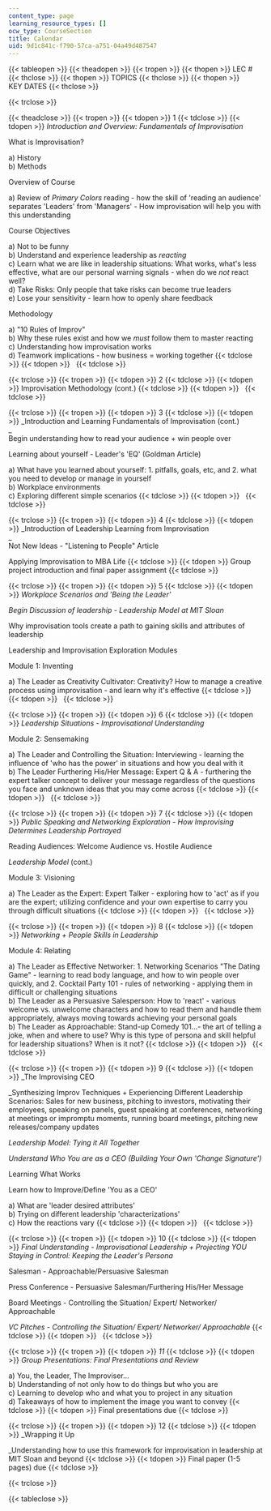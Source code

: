 ```yaml
---
content_type: page
learning_resource_types: []
ocw_type: CourseSection
title: Calendar
uid: 9d1c841c-f790-57ca-a751-04a49d487547
---
```


{{< tableopen >}}
{{< theadopen >}}
{{< tropen >}}
{{< thopen >}}
LEC #
{{< thclose >}}
{{< thopen >}}
TOPICS
{{< thclose >}}
{{< thopen >}}
KEY DATES
{{< thclose >}}

{{< trclose >}}

{{< theadclose >}}
{{< tropen >}}
{{< tdopen >}}
1
{{< tdclose >}}
{{< tdopen >}}
_Introduction and Overview: Fundamentals of Improvisation_  
  
What is Improvisation?  
  
a) History  
b) Methods  
  
Overview of Course  
  
a) Review of _Primary Colors_ reading - how the skill of 'reading an audience' separates 'Leaders' from 'Managers' - How improvisation will help you with this understanding  
  
Course Objectives  
  
a) Not to be funny  
b) Understand and experience leadership as _reacting_  
c) Learn what we are like in leadership situations: What works, what's less effective, what are our personal warning signals - when do we _not_ react well?  
d) Take Risks: Only people that take risks can become true leaders  
e) Lose your sensitivity - learn how to openly share feedback  
  
Methodology  
  
a) "10 Rules of Improv"  
b) Why these rules exist and how we _must_ follow them to master reacting  
c) Understanding how improvisation works  
d) Teamwork implications - how business = working together
{{< tdclose >}}
{{< tdopen >}}
 
{{< tdclose >}}

{{< trclose >}}
{{< tropen >}}
{{< tdopen >}}
2
{{< tdclose >}}
{{< tdopen >}}
Improvisation Methodology (cont.)
{{< tdclose >}}
{{< tdopen >}}
 
{{< tdclose >}}

{{< trclose >}}
{{< tropen >}}
{{< tdopen >}}
3
{{< tdclose >}}
{{< tdopen >}}
_Introduction and Learning Fundamentals of Improvisation (cont.)  
_  
Begin understanding how to read your audience + win people over  
  
Learning about yourself - Leader's 'EQ' (Goldman Article)  
  
a) What have you learned about yourself: 1. pitfalls, goals, etc, and 2. what you need to develop or manage in yourself  
b) Workplace environments  
c) Exploring different simple scenarios
{{< tdclose >}}
{{< tdopen >}}
 
{{< tdclose >}}

{{< trclose >}}
{{< tropen >}}
{{< tdopen >}}
4
{{< tdclose >}}
{{< tdopen >}}
_Introduction of Leadership Learning from Improvisation  
_  
Not New Ideas - "Listening to People" Article  
  
Applying Improvisation to MBA Life
{{< tdclose >}}
{{< tdopen >}}
Group project introduction and final paper assignment
{{< tdclose >}}

{{< trclose >}}
{{< tropen >}}
{{< tdopen >}}
5
{{< tdclose >}}
{{< tdopen >}}
_Workplace Scenarios and 'Being the Leader'_  
  
_Begin Discussion of leadership - Leadership Model at MIT Sloan_  
  
Why improvisation tools create a path to gaining skills and attributes of leadership  
  
Leadership and Improvisation Exploration Modules  
  
Module 1: Inventing  
  
a) The Leader as Creativity Cultivator: Creativity? How to manage a creative process using improvisation - and learn why it's effective
{{< tdclose >}}
{{< tdopen >}}
 
{{< tdclose >}}

{{< trclose >}}
{{< tropen >}}
{{< tdopen >}}
6
{{< tdclose >}}
{{< tdopen >}}
_Leadership Situations - Improvisational Understanding_  
  
Module 2: Sensemaking  
  
a) The Leader and Controlling the Situation: Interviewing - learning the influence of 'who has the power' in situations and how you deal with it  
b) The Leader Furthering His/Her Message: Expert Q & A - furthering the expert talker concept to deliver your message regardless of the questions you face and unknown ideas that you may come across
{{< tdclose >}}
{{< tdopen >}}
 
{{< tdclose >}}

{{< trclose >}}
{{< tropen >}}
{{< tdopen >}}
7
{{< tdclose >}}
{{< tdopen >}}
_Public Speaking and Networking Exploration - How Improvising Determines Leadership Portrayed_  
  
Reading Audiences: Welcome Audience vs. Hostile Audience  
  
_Leadership Model_ (cont.)  
  
Module 3: Visioning  
  
a) The Leader as the Expert: Expert Talker - exploring how to 'act' as if you are the expert; utilizing confidence and your own expertise to carry you through difficult situations
{{< tdclose >}}
{{< tdopen >}}
 
{{< tdclose >}}

{{< trclose >}}
{{< tropen >}}
{{< tdopen >}}
8
{{< tdclose >}}
{{< tdopen >}}
_Networking + People Skills in Leadership_  
  
Module 4: Relating  
  
a) The Leader as Effective Networker: 1. Networking Scenarios "The Dating Game" - learning to read body language, and how to win people over quickly, and 2. Cocktail Party 101 - rules of networking - applying them in difficult or challenging situations  
b) The Leader as a Persuasive Salesperson: How to 'react' - various welcome vs. unwelcome characters and how to read them and handle them appropriately, always moving towards achieving your personal goals  
b) The Leader as Approachable: Stand-up Comedy 101…- the art of telling a joke, when and where to use? Why is this type of persona and skill helpful for leadership situations? When is it not?
{{< tdclose >}}
{{< tdopen >}}
 
{{< tdclose >}}

{{< trclose >}}
{{< tropen >}}
{{< tdopen >}}
9
{{< tdclose >}}
{{< tdopen >}}
_The Improvising CEO  
  
_Synthesizing Improv Techniques + Experiencing Different Leadership Scenarios: Sales for new business, pitching to investors, motivating their employees, speaking on panels, guest speaking at conferences, networking at meetings or impromptu moments, running board meetings, pitching new releases/company updates  
  
_Leadership Model: Tying it All Together_  
  
_Understand Who You are as a CEO (Building Your Own 'Change Signature')_  
  
Learning What Works  
  
Learn how to Improve/Define 'You as a CEO'  
  
a) What are 'leader desired attributes'  
b) Trying on different leadership 'characterizations'  
c) How the reactions vary
{{< tdclose >}}
{{< tdopen >}}
 
{{< tdclose >}}

{{< trclose >}}
{{< tropen >}}
{{< tdopen >}}
10
{{< tdclose >}}
{{< tdopen >}}
_Final Understanding - Improvisational Leadership + Projecting YOU Staying in Control: Keeping the Leader's Persona_  
  
Salesman - Approachable/Persuasive Salesman  
  
Press Conference - Persuasive Salesman/Furthering His/Her Message  
  
Board Meetings - Controlling the Situation/ Expert/ Networker/ Approachable  
  
_VC Pitches - Controlling the Situation/ Expert/ Networker/ Approachable_
{{< tdclose >}}
{{< tdopen >}}
 
{{< tdclose >}}

{{< trclose >}}
{{< tropen >}}
{{< tdopen >}}
_11_
{{< tdclose >}}
{{< tdopen >}}
_Group Presentations: Final Presentations and Review_  
  
a) You, the Leader, The Improviser…  
b) Understanding of not only how to do things but who you are  
c) Learning to develop who and what you to project in any situation  
d) Takeaways of how to implement the image you want to convey
{{< tdclose >}}
{{< tdopen >}}
Final presentations due
{{< tdclose >}}

{{< trclose >}}
{{< tropen >}}
{{< tdopen >}}
12
{{< tdclose >}}
{{< tdopen >}}
_Wrapping it Up  
  
_Understanding how to use this framework for improvisation in leadership at MIT Sloan and beyond
{{< tdclose >}}
{{< tdopen >}}
Final paper (1-5 pages) due
{{< tdclose >}}

{{< trclose >}}

{{< tableclose >}}